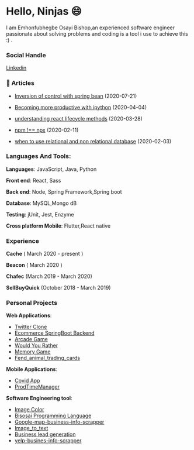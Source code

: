 # Hello, Ninjas  :smile: 

I am Emhonfubhegbe Osayi Bishop,an experienced software engineer passionate about solving problems and coding is a tool i use to achieve this :) .



### Social Handle
[Linkedin](https://www.linkedin.com/in/osayibishop) 



### 📕 Articles
- [Inversion of control with spring bean](https://www.linkedin.com/pulse/inversion-control-spring-beans-osayi-emhonfubhegbe/) (2020-07-21)

- [Becoming more productive with ipython](https://www.linkedin.com/pulse/becoming-more-productive-ipython-bishop-osayi-emhonfubhegbe/) (2020-04-04)

- [understanding react lifecycle methods](https://www.linkedin.com/pulse/understanding-react-lifecycle-methods-bishop-osayi-emhonfubhegbe/) (2020-03-28)

- [npm !== npx](https://www.linkedin.com/pulse/npm-npx-bishop-osayi-emhonfubhegbe/) (2020-02-11)

- [when to use relational and non relational database](https://www.linkedin.com/pulse/when-use-sqlrelational-nosqlnon-relational-database-emhonfubhegbe) (2020-02-03)

  


### Languages And Tools:

__Languages__: JavaScript, Java, Python

__Front end__: React, Sass

__Back end__: Node, Spring Framework,Spring boot

__Database__: MySQL,Mongo dB 

__Testing__: jUnit, Jest, Enzyme

__Cross platform Mobile__: Flutter,React native



### Experience

__Cache__ ( March 2020 - present )

__Beacon__ ( March 2020 )

__Chafec__ (March 2019 - March 2020)

__SellBuyQuick__ (October 2018 - March 2019)



### Personal Projects

__Web Applications__:
- [Twitter Clone](https://github.com/AngularNinjaAvenger/twitter-clone-react) 
- [Ecommerce SpringBoot Backend](https://github.com/AngularNinjaAvenger/ecommerce-SpringBoot-backend)
- [Arcade Game](https://github.com/AngularNinjaAvenger/arcade-game)
- [Would You Rather](https://github.com/AngularNinjaAvenger/would-you-rather)
- [Memory Game](https://github.com/AngularNinjaAvenger/memory-game)
- [Fend_animal_trading_cards](https://github.com/AngularNinjaAvenger/fend_animal_trading_cards)

__Mobile Applications__:
- [Covid App](https://github.com/AngularNinjaAvenger/CovidApp)
- [ProdTimeManager](https://github.com/AngularNinjaAvenger/prodTimeManager)

__Software Engineering tool__:
- [Image Color](https://github.com/AngularNinjaAvenger/Image-colors)
- [Bisosai Programming Language](https://github.com/AngularNinjaAvenger/Bisosai-Programming-Language)
- [Google-map-business-info-scrapper](https://github.com/AngularNinjaAvenger/google-map-business-info-scrapper) 
- [Image_to_text](https://github.com/AngularNinjaAvenger/image_to_text) 
- [Business lead generation](https://github.com/AngularNinjaAvenger/business-lead-generation) 
- [yelp-busines-info-scrapper](https://github.com/AngularNinjaAvenger/yelp-busines-info-scrapper) 
